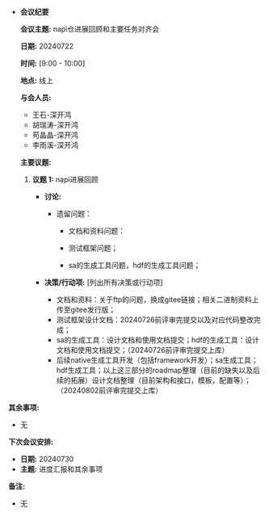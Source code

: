 - **会议纪要**

  **会议主题:** napi仓进展回顾和主要任务对齐会

  **日期:** 20240722

  **时间:** [9:00 - 10:00]

  **地点:** 线上

  **与会人员:**

  - 王石-深开鸿
  - 胡瑞涛-深开鸿
  - 苟晶晶-深开鸿
  - 李雨溪-深开鸿

  **主要议题:**

  1. **议题 1:** napi进展回顾

     - **讨论:** 

       - 遗留问题：

         - 文档和资料问题：

         - 测试框架问题；

         - sa的生成工具问题，hdf的生成工具问题；
         
           

     - **决策/行动项:** [列出所有决策或行动项]
     
       - 文档和资料：关于ftp的问题，换成gitee链接；相关二进制资料上传至gitee发行版；
       - 测试框架设计文档：20240726前评审完提交以及对应代码整改完成；
       - sa的生成工具：设计文档和使用文档提交；hdf的生成工具：设计文档和使用文档提交；（20240726前评审完提交上库）
       - 后续native生成工具开发（包括framework开发）；sa生成工具；hdf生成工具；以上这三部分的roadmap整理（目前的缺失以及后续的拓展）设计文档整理（目前架构和接口，模板，配置等）；（20240802前评审完提交上库）
     
**其余事项:**

  - 无
  
  **下次会议安排:**
  
  - **日期:** 20240730
  - **主题:** 进度汇报和其余事项
  
  **备注:**
  
  - 无